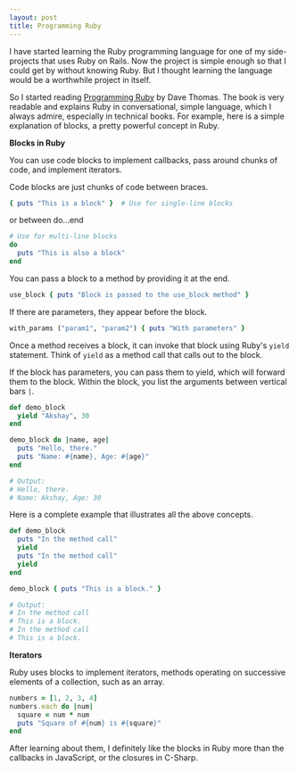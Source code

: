 ```yaml
---
layout: post
title: Programming Ruby
---
```


I have started learning the Ruby programming language for one of my side-projects that uses Ruby on Rails. Now the project is simple enough so that I could get by without knowing Ruby. But I thought learning the language would be a worthwhile project in itself. 

So I started reading [Programming Ruby](https://pragprog.com/titles/ruby/programming-ruby-2nd-edition/) by Dave Thomas. The book is very readable and explains Ruby in conversational, simple language, which I always admire, especially in technical books. For example, here is a simple explanation of blocks, a pretty powerful concept in Ruby. 

**Blocks in Ruby**

You can use code blocks to implement callbacks, pass around chunks of code, and implement iterators. 

Code blocks are just chunks of code between braces. 

```ruby
{ puts "This is a block" }  # Use for single-line blocks
```

or between do...end

```ruby
# Use for multi-line blocks
do
  puts "This is also a block" 
end
```

You can pass a block to a method by providing it at the end.

```ruby
use_block { puts "Block is passed to the use_block method" }
```

If there are parameters, they appear before the block.

```ruby
with_params ("param1", "param2") { puts "With parameters" }
```

Once a method receives a block, it can invoke that block using Ruby's `yield` statement. Think of `yield` as a method call that calls out to the block. 

If the block has parameters, you can pass them to yield, which will forward them to the block. Within the block, you list the arguments between vertical bars  `|`.

```ruby
def demo_block
  yield "Akshay", 30
end

demo_block do |name, age| 
  puts "Hello, there."
  puts "Name: #{name}, Age: #{age}"
end

# Output:
# Hello, there.
# Name: Akshay, Age: 30
```

Here is a complete example that illustrates all the above concepts. 

```ruby
def demo_block
  puts "In the method call"
  yield
  puts "In the method call"
  yield
end

demo_block { puts "This is a block." }

# Output:
# In the method call
# This is a block.
# In the method call
# This is a block.
```

**Iterators**

Ruby uses blocks to implement iterators, methods operating on successive elements of a collection, such as an array.

```ruby
numbers = [1, 2, 3, 4]
numbers.each do |num|
  square = num * num
  puts "Square of #{num} is #{square}"
end
```

After learning about them, I definitely like the blocks in Ruby more than the callbacks in JavaScript, or the closures in C-Sharp. 
